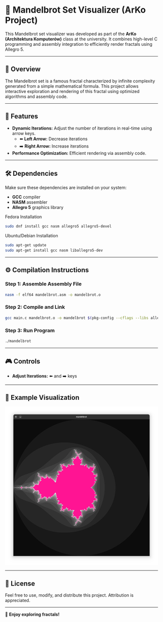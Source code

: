 # 🌌 Mandelbrot Set Visualizer (ArKo Project)

This Mandelbrot set visualizer was developed as part of the **ArKo (Architektura Komputerów)** class at the university. It combines high-level C programming and assembly integration to efficiently render fractals using Allegro 5.

---

## 📖 Overview

The Mandelbrot set is a famous fractal characterized by infinite complexity generated from a simple mathematical formula. This project allows interactive exploration and rendering of this fractal using optimized algorithms and assembly code.

---

## 🚀 Features

- **Dynamic Iterations:** Adjust the number of iterations in real-time using arrow keys.
  - ⬅️ **Left Arrow:** Decrease iterations
  - ➡️ **Right Arrow:** Increase iterations
- **Performance Optimization:** Efficient rendering via assembly code.

---

## 🛠️ Dependencies

Make sure these dependencies are installed on your system:

- **GCC** compiler
- **NASM** assembler
- **Allegro 5** graphics library

Fedora Installation

```bash
sudo dnf install gcc nasm allegro5 allegro5-devel
```

Ubuntu/Debian Installation

```bash
sudo apt-get update
sudo apt-get install gcc nasm liballegro5-dev
```

---

## ⚙️ Compilation Instructions

### Step 1: Assemble Assembly File

```bash
nasm -f elf64 mandelbrot.asm -o mandelbrot.o
```

### Step 2: Compile and Link

```bash
gcc main.c mandelbrot.o -o mandelbrot $(pkg-config --cflags --libs allegro-5 allegro_primitives-5 allegro_font-5)
```

### Step 3: Run Program

```bash
./mandelbrot
```

---

## 🎮 Controls

- **Adjust Iterations:** ⬅️ and ➡️ keys

---

## 📸 Example Visualization

![](image.png)

---

## 📝 License

Feel free to use, modify, and distribute this project. Attribution is appreciated.

---

🎉 **Enjoy exploring fractals!**
